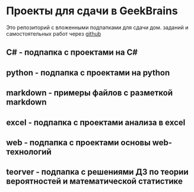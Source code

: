 # Проекты для сдачи в GeekBrains

Это репозиторий с вложенными подпапками для сдачи дом. заданий и самостоятельных работ через [github](https://github.com/)

## C# - подпапка с проектами на C#

## python - подпапка с проектами на python

## markdown - примеры файлов с разметкой markdown

## excel - подпапка с проектами анализа в excel

## web - подпапка с проектами основы web-технологий

## teorver - подпапка с решениями ДЗ по теории вероятностей и математической статистике


